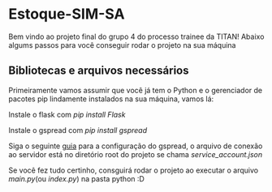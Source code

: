 # Estoque-SIM-SA

Bem vindo ao projeto final do grupo 4 do processo trainee da TITAN! Abaixo algums passos para você conseguir rodar o projeto na sua máquina

## Bibliotecas e arquivos necessários
Primeiramente vamos assumir que você já tem o Python e o gerenciador de pacotes pip lindamente instalados na sua máquina, vamos lá:

Instale o flask com _pip install Flask_

Instale o gspread com _pip install gspread_

Siga o seguinte [guia](https://gspread.readthedocs.io/en/latest/oauth2.html#for-bots-using-service-account) para a configuração do gspread, o arquivo de conexão ao servidor está no diretório root do projeto se chama _service_account.json_

Se você fez tudo certinho, consguirá rodar o projeto ao executar o arquivo _main.py_(ou _index.py_) na pasta python :D

